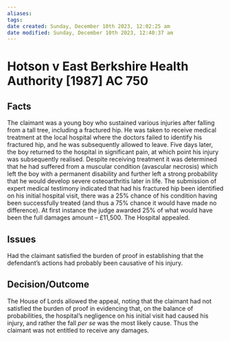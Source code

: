 ```yaml
---
aliases: 
tags: 
date created: Sunday, December 10th 2023, 12:02:25 am
date modified: Sunday, December 10th 2023, 12:40:37 am
---
```


# Hotson v East Berkshire Health Authority [1987] AC 750

## Facts

The claimant was a young boy who sustained various injuries after falling from a tall tree, including a fractured hip. He was taken to receive medical treatment at the local hospital where the doctors failed to identify his fractured hip, and he was subsequently allowed to leave. Five days later, the boy returned to the hospital in significant pain, at which point his injury was subsequently realised. Despite receiving treatment it was determined that he had suffered from a muscular condition (avascular necrosis) which left the boy with a permanent disability and further left a strong probability that he would develop severe osteoarthritis later in life. The submission of expert medical testimony indicated that had his fractured hip been identified on his initial hospital visit, there was a 25% chance of his condition having been successfully treated (and thus a 75% chance it would have made no difference). At first instance the judge awarded 25% of what would have been the full damages amount – £11,500. The Hospital appealed.

## Issues

Had the claimant satisfied the burden of proof in establishing that the defendant’s actions had probably been causative of his injury.

## Decision/Outcome

The House of Lords allowed the appeal, noting that the claimant had not satisfied the burden of proof in evidencing that, on the balance of probabilities, the hospital’s negligence on his initial visit had caused his injury, and rather the fall _per se_ was the most likely cause. Thus the claimant was not entitled to receive any damages.
